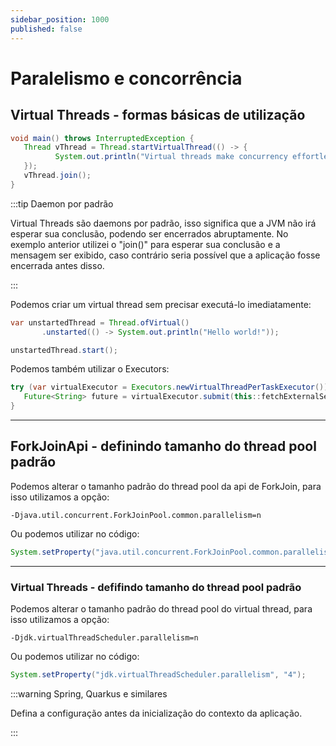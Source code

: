 ```yaml
---
sidebar_position: 1000
published: false
---
```


# Paralelismo e concorrência 

## Virtual Threads - formas básicas de utilização

```java
void main() throws InterruptedException {
   Thread vThread = Thread.startVirtualThread(() -> {
          System.out.println("Virtual threads make concurrency effortless! See for yourself.");
   });
   vThread.join();
}
```

:::tip Daemon por padrão

Virtual Threads são daemons por padrão, isso significa que a JVM não irá esperar sua conclusão, podendo ser encerrados
abruptamente. No exemplo anterior utilizei o "join()" para esperar sua conclusão e a mensagem ser exibido, caso contrário
seria possível que a aplicação fosse encerrada antes disso.

:::

Podemos criar um virtual thread sem precisar executá-lo imediatamente:
```java
var unstartedThread = Thread.ofVirtual()
       .unstarted(() -> System.out.println("Hello world!"));

unstartedThread.start();
```

Podemos também utilizar o Executors:
```java
try (var virtualExecutor = Executors.newVirtualThreadPerTaskExecutor()) { 
   Future<String> future = virtualExecutor.submit(this::fetchExternalServiceResponse);
}
```

---
## ForkJoinApi - definindo tamanho do thread pool padrão

Podemos alterar o tamanho padrão do thread pool da api de ForkJoin, para isso utilizamos a opção:
```shell
-Djava.util.concurrent.ForkJoinPool.common.parallelism=n
```

Ou podemos utilizar no código:
```java
System.setProperty("java.util.concurrent.ForkJoinPool.common.parallelism", "4");
```

---
### Virtual Threads - defifindo tamanho do thread pool padrão

Podemos alterar o tamanho padrão do thread pool do virtual thread, para isso utilizamos a opção:
```shell
-Djdk.virtualThreadScheduler.parallelism=n
```

Ou podemos utilizar no código:
```java
System.setProperty("jdk.virtualThreadScheduler.parallelism", "4");
```

:::warning Spring, Quarkus e similares

Defina a configuração antes da inicialização do contexto da aplicação. 

:::